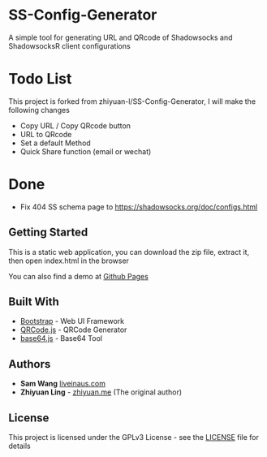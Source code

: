 # SS-Config-Generator
A simple tool for generating URL and QRcode of Shadowsocks and ShadowsocksR client configurations

# Todo List
This project is forked from zhiyuan-l/SS-Config-Generator, I will make the following changes

- Copy URL / Copy QRcode button
- URL to QRcode
- Set a default Method
- Quick Share function (email or wechat)

# Done
- Fix 404 SS schema page to https://shadowsocks.org/doc/configs.html

## Getting Started

This is a static web application, you can download the zip file, extract it, then open index.html in the browser

You can also find a demo at [Github Pages](https://liveinaus.github.io/SS-Config-Generator/)

## Built With

* [Bootstrap](https://github.com/twbs/bootstrap) - Web UI Framework
* [QRCode.js](https://github.com/zhiyuan-l/qrcodejs) - QRCode Generator 
* [base64.js](https://github.com/dankogai/js-base64) - Base64 Tool

## Authors
* **Sam Wang** [liveinaus.com](https://liveinaus.com)
* **Zhiyuan Ling** - [zhiyuan.me](https://zhiyuan.me) (The original author)

## License

This project is licensed under the GPLv3 License - see the [LICENSE](LICENSE) file for details
